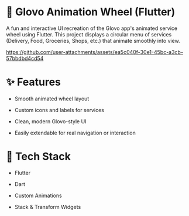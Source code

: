 # 🛵 Glovo Animation Wheel (Flutter)  

A fun and interactive UI recreation of the Glovo app's animated service wheel using Flutter. This project displays a circular menu of services (Delivery, Food, Groceries, Shops, etc.) that animate smoothly into view.


https://github.com/user-attachments/assets/ea5c040f-30e1-45bc-a3cb-57bbdbd4cd54

# ✨ Features

- Smooth animated wheel layout

- Custom icons and labels for services

- Clean, modern Glovo-style UI

- Easily extendable for real navigation or interaction

# 🔧 Tech Stack

- Flutter

- Dart

- Custom Animations

- Stack & Transform Widgets






